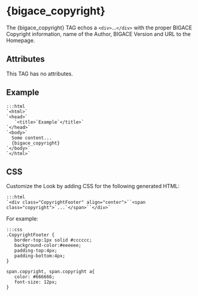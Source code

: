# {bigace_copyright}

The {bigace_copyright} TAG echos a `<div>`...`</div>` with the proper BIGACE Copyright information, name of the Author, BIGACE Version and URL to the Homepage.

## Attributes

This TAG has no attributes.

## Example

	:::html
	`<html>`
	`<head>`
	   `<title>`Example`</title>`
	`</head>`
	`<body>`
	  Some content...
	  {bigace_copyright}
	`</body>`
	`</html>`


## CSS

Customize the Look by adding CSS for the following generated HTML:

	:::html
	`<div class="CopyrightFooter" align="center">``<span class="copyright">`...`</span>``</div>`


For example: 

	:::css
	.CopyrightFooter {
	   border-top:1px solid #cccccc;
	   background-color:#eeeeee;
	   padding-top:4px;
	   padding-bottom:4px;
	}
	 
	span.copyright, span.copyright a{
	   color: #666666;
	   font-size: 12px;
	}

